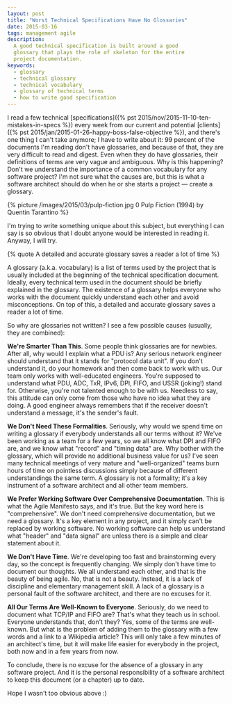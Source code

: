 ```yaml
---
layout: post
title: "Worst Technical Specifications Have No Glossaries"
date: 2015-03-16
tags: management agile
description:
  A good technical specification is built around a good
  glossary that plays the role of skeleton for the entire
  project documentation.
keywords:
  - glossary
  - technical glossary
  - technical vocabulary
  - glossary of technical terms
  - how to write good specification
---
```


I read a few technical
[specifications]({% pst 2015/nov/2015-11-10-ten-mistakes-in-specs %}) every week from our current
and potential
[clients]({% pst 2015/jan/2015-01-26-happy-boss-false-objective %}),
and there's one thing I can't take anymore;
I have to write about it: 99 percent of the documents I'm reading don't
have glossaries, and because of that, they are very difficult to read
and digest. Even when they do have glossaries, their definitions
of terms are very vague and ambiguous. Why is this happening? Don't we
understand the importance of a common vocabulary for any software project?
I'm not sure what the causes are, but this is what a software
architect should do when he or she starts a project &mdash; create
a glossary.

<!--more-->

{% picture /images/2015/03/pulp-fiction.jpg 0 Pulp Fiction (1994) by Quentin Tarantino %}

I'm trying to write something unique about this subject, but
everything I can say is so obvious that I doubt anyone
would be interested in reading it. Anyway, I will try.

{% quote A detailed and accurate glossary saves a reader a lot of time %}

A glossary (a.k.a. vocabulary) is a list of terms used by the project
that is usually included at the beginning of the technical specification document.
Ideally, every technical term used in the document should be
briefly explained in the glossary. The existence of a glossary helps
everyone who works with the document quickly understand each other
and avoid misconceptions. On top of this, a detailed and accurate glossary
saves a reader a lot of time.

So why are glossaries not written? I see a few possible causes
(usually, they are combined):

**We're Smarter Than This**.
Some people think glossaries are for newbies. After all, why would I
explain what a PDU is? Any serious network engineer should
understand that it stands for "protocol data unit". If you don't understand it,
do your homework and then come back to work with us. Our team only works
with well-educated engineers. You're supposed to understand what PDU,
ADC, TxR, IPv6, DPI, FIFO, and USSR (joking!) stand for. Otherwise,
you're not talented enough to be with us. Needless to say, this
attitude can only come from those who have no idea what they are doing.
A good engineer always remembers that if the receiver doesn't understand
a message, it's the sender's fault.

**We Don't Need These Formalities**.
Seriously, why would we spend time on writing a glossary if everybody
understands all our terms without it? We've been working as a team for a few
years, so we all know what DPI and FIFO are, and we know what "record" and
"timing data" are. Why bother with the glossary, which will provide no
additional business value for us? I've seen many technical meetings of very
mature and "well-organized" teams burn hours of time on pointless discussions
simply because of different understandings the same term.
A glossary is not a formality; it's a key instrument of a software architect
and all other team members.

**We Prefer Working Software Over Comprehensive Documentation**.
This is what the Agile Manifesto says, and it's true. But the key word here is
"comprehensive". We don't need comprehensive documentation, but we need
a glossary. It's a key element in any project, and it simply can't
be replaced by working software. No working software can help us
understand what "header" and "data signal" are unless there
is a simple and clear statement about it.

**We Don't Have Time**.
We're developing too fast and brainstorming every day, so the concept
is frequently changing. We simply don't have time to document our
thoughts. We all understand each other, and that is the beauty of being agile.
No, that is not a beauty. Instead, it is a lack of discipline
and elementary management skill.
A lack of a glossary is a personal fault of the software architect, and there
are no excuses for it.

**All Our Terms Are Well-Known to Everyone**.
Seriously, do we need to document what TCP/IP and FIFO are? That's
what they teach us in school. Everyone understands that, don't they? Yes,
some of the terms are well-known. But what is the problem of adding them
to the glossary with a few words and a link to a Wikipedia article? This
will only take a few minutes of an architect's time, but it will make life easier
for everybody in the project, both now and in a few years from now.

To conclude, there is no excuse for the absence of a glossary in any
software project. And it is the personal responsibility of a software
architect to keep this document (or a chapter) up to date.

Hope I wasn't too obvious above :)
